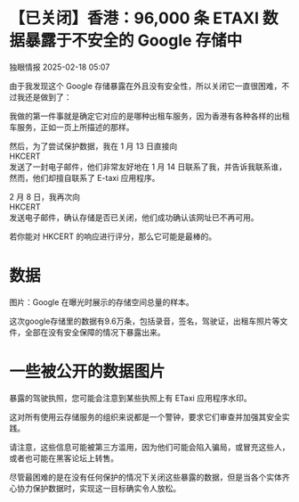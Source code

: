 #  【已关闭】香港：96,000 条 ETAXI 数据暴露于不安全的 Google 存储中   
 独眼情报   2025-02-18 05:07  
  
由于我发现这个 Google 存储暴露在外且没有安全性，所以关闭它一直很困难，不过我还是做到了：  
  
我做的第一件事就是确定它对应的是哪种出租车服务，因为香港有各种各样的出租车服务，正如一页上所描述的那样。  
  
然后，为了尝试保护数据，我在 1 月 13 日直接向  
HKCERT  
发送了一封电子邮件，他们非常友好地在 1 月 14 日联系了我，并告诉我联系谁，然而，他们却擅自联系了 E-taxi 应用程序。  
  
2 月 8 日，我再次向  
HKCERT  
发送电子邮件，确认存储是否已关闭，他们成功确认该网址已不再可用。  
  
若你能对 HKCERT 的响应进行评分，那么它可能是最棒的。  
# 数据  
  
  
  
图片：Google 在曝光时展示的存储空间总量的样本。  
  
  
这次google存储里的数据有9.6万条，包括录音，签名，驾驶证，出租车照片等文件，全部在没有安全保障的情况下暴露出来。  
# 一些被公开的数据图片  
  
暴露的驾驶执照，您可能会注意到某些执照上有 ETaxi 应用程序水印。  
  
  
  
  
  
  
  
  
  
  
  
  
  
这对所有使用云存储服务的组织来说都是一个警钟，要求它们审查并加强其安全实践。  
  
请注意，这些信息可能被第三方滥用，因为他们可能会陷入骗局，或冒充这些人，或者也可能在黑客论坛上转售。  
  
尽管最困难的是在没有任何保护的情况下关闭这些暴露的数据，但是当各个实体齐心协力保护数据时，实现这一目标确实令人放松。  
  
  
